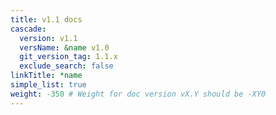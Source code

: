 ```yaml
---
title: v1.1 docs
cascade:
  version: v1.1
  versName: &name v1.0
  git_version_tag: 1.1.x
  exclude_search: false
linkTitle: *name
simple_list: true
weight: -350 # Weight for doc version vX.Y should be -XY0
---
```

